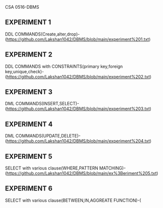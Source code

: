 CSA 0516-DBMS
## EXPERIMENT 1
DDL COMMANDS(Create,alter,drop)-(https://github.com/Lakshan1042/DBMS/blob/main/experiment%201.txt)
## EXPERIMENT 2
DDL COMMANDS with CONSTRAINTS(primary key,foreign key,unique,check)-(https://github.com/Lakshan1042/DBMS/blob/main/experiment%202.txt)
## EXPERIMENT 3
DML COMMANDS(INSERT,SELECT)-(https://github.com/Lakshan1042/DBMS/blob/main/experiment%203.txt)
## EXPERIMENT 4
DML COMMANDS(UPDATE,DELETE)-(https://github.com/Lakshan1042/DBMS/blob/main/experiment%204.txt)
## EXPERIMENT 5
SELECT with various clause(WHERE,PATTERN MATCHING)-(https://github.com/Lakshan1042/DBMS/blob/main/ex%3Beriment%205.txt)
## EXPERIMENT 6
SELECT with various clause(BETWEEN,IN,AGGREATE FUNCTION)-( 
